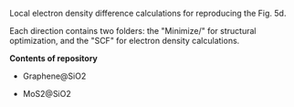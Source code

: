 Local electron density difference calculations for reproducing the Fig. 5d. 

Each direction contains two folders: the "Minimize/" for structural optimization, and the "SCF" for electron density calculations.

**Contents of repository**

- Graphene@SiO2

- MoS2@SiO2
